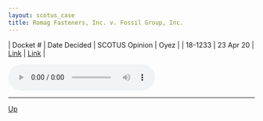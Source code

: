 ```yaml
---
layout: scotus_case
title: Romag Fasteners, Inc. v. Fossil Group, Inc.
---
```


| Docket # | Date Decided | SCOTUS Opinion | Oyez |
| 18-1233 | 23 Apr 20 | [Link](https://www.supremecourt.gov/opinions/19pdf/590us1r28_c18e.pdf) | [Link](https://www.oyez.org/cases/2019/18-1233) |

<audio controls>
   <source src='./resources/18-1233.mp3' type='audio/mpeg'>
</audio>

<object data='./resources/18-1233.pdf' type='application/pdf'></object>

---

[Up](./README.md)